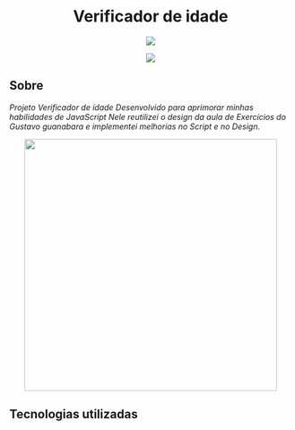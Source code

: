 <div align="center">
<h1>Verificador de idade</h1>
</div>

<p align="center">
 <img src="http://img.shields.io/static/v1?label=STATUS&message=EM%20DESENVOLVIMENTO&color=GREEN&style=for-the-badge"/>
</p>
<p align="center">
  <img src="https://img.shields.io/github/license/jhonatasv/Verificador-de-idade?style=flat-square"/>
</p>

<h2>Sobre</h2>

*Projeto Verificador de idade Desenvolvido para aprimorar minhas habilidades de JavaScript
Nele reutilizei o design da aula de Exercícios do Gustavo guanabara e implementei melhorias no Script e no Design.*
<br>
<div align="center" border="10px">
  <img width="450px" src="https://user-images.githubusercontent.com/88457552/166760945-b1c2153d-2b16-4653-8973-a2d50f3dd0f8.PNG"/>
</div>
  
  ## Tecnologias utilizadas
